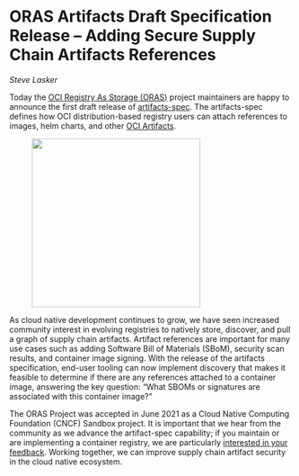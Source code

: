 # ORAS Artifacts Draft Specification Release – Adding Secure Supply Chain Artifacts References 

_Steve Lasker_

Today the [OCI Registry As Storage (ORAS)](https://oras.land/) project maintainers are happy to announce the first draft release of [artifacts-spec](https://github.com/oras-project/artifacts-spec/releases/tag/1.0.0-draft.1). The artifacts-spec defines how OCI distribution-based registry users can attach references to images, helm charts, and other [OCI Artifacts](https://github.com/opencontainers/artifacts).  

<figure>
  <img src="/blog/oras-artifacts-draft-specification-release/net-monitor-graph.svg" width="300" />
</figure>

As cloud native development continues to grow, we have seen increased community interest in evolving registries to natively store, discover, and pull a graph of supply chain artifacts. Artifact references are important for many use cases such as adding Software Bill of Materials (SBoM), security scan results, and container image signing. With the release of the artifacts specification, end-user tooling can now implement discovery that makes it feasible to determine if there are any references attached to a container image, answering the key question: “What SBOMs or signatures are associated with this container image?” 

 
The ORAS Project was accepted in June 2021 as a Cloud Native Computing Foundation (CNCF) Sandbox project. It is important that we hear from the community as we advance the artifact-spec capability; if you maintain or are implementing a container registry, we are particularly [interested in your feedback](https://github.com/oras-project/artifacts-spec#community). Working together, we can improve supply chain artifact security in the cloud native ecosystem. 
